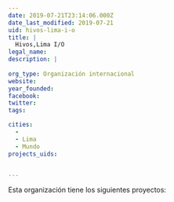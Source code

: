 ```yaml
---
date: 2019-07-21T23:14:06.000Z
date_last_modified: 2019-07-21
uid: hivos-lima-i-o
title: |
  Hivos,Lima I/O
legal_name: 
description: |
  
org_type: Organización internacional
website: 
year_founded: 
facebook: 
twitter: 
tags:

cities: 
  - 
  - Lima
  - Mundo
projects_uids:


---
```


Esta organización tiene los siguientes proyectos:


